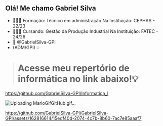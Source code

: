 ## Olá! Me chamo Gabriel Silva
- 👨🏻‍🎓 Formação: Técnico em administração
Na Instituição: CEPHAS - 22/23
- 👷🏼‍♂️ Cursando: Gestão da Produção Industrial
Na Instituição: FATEC - 24/26
- 📧 @GabrielSilva-GPI
- (ADM/GPI) 💡

> # Acesse meu repertório de informática no link abaixo!💡
https://github.com/GabrielSilva-GPI/Informatica_I

![Uploading MarioGifGitHub.gif…](https://user-images.githubusercontent.com/74038190/225813708-98b745f2-7d22-48cf-9150-083f1b00d6c9.gif)



https://github.com/GabrielSilva-GPI/GabrielSilva-GPI/assets/162816614/15edf40d-2074-4c7b-8b60-7ac7e85aaaf7





